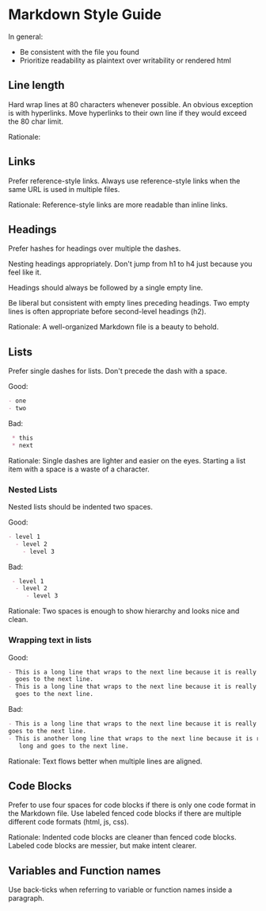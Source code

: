 # Markdown Style Guide

In general:

- Be consistent with the file you found
- Prioritize readability as plaintext over writability or rendered html

## Line length

Hard wrap lines at 80 characters whenever possible. An obvious exception is with
hyperlinks. Move hyperlinks to their own line if they would exceed the 80 char
limit.

Rationale:

## Links

Prefer reference-style links. Always use reference-style links when the same
URL is used in multiple files.

Rationale: Reference-style links are more readable than inline links.

## Headings

Prefer hashes for headings over multiple the dashes.

Nesting headings appropriately. Don't jump from h1 to h4 just because you feel
like it.

Headings should always be followed by a single empty line.

Be liberal but consistent with empty lines preceding headings. Two empty lines
is often appropriate before second-level headings (h2).

Rationale: A well-organized Markdown file is a beauty to behold.

## Lists

Prefer single dashes for lists. Don't precede the dash with a space.

Good:

```markdown
- one
- two
```

Bad:

```markdown
 * this
 * next
```

Rationale: Single dashes are lighter and easier on the eyes. Starting a list
item with a space is a waste of a character.

### Nested Lists

Nested lists should be indented two spaces.

Good:

```markdown
- level 1
  - level 2
    - level 3
```

Bad:

```markdown
 - level 1
  - level 2
     - level 3
```

Rationale: Two spaces is enough to show hierarchy and looks nice and clean.

### Wrapping text in lists

Good:

```markdown
- This is a long line that wraps to the next line because it is really long and
  goes to the next line.
- This is a long line that wraps to the next line because it is really long and
  goes to the next line.
```

Bad:

```markdown
- This is a long line that wraps to the next line because it is really long and
goes to the next line.
- This is another long line that wraps to the next line because it is really
   long and goes to the next line.
```

Rationale: Text flows better when multiple lines are aligned.

## Code Blocks

Prefer to use four spaces for code blocks if there is only one code format in
the Markdown file. Use labeled fenced code blocks if there are multiple
different code formats (html, js, css).

Rationale: Indented code blocks are cleaner than fenced code blocks. Labeled
code blocks are messier, but make intent clearer.

## Variables and Function names

Use back-ticks when referring to variable or function names inside a paragraph.
